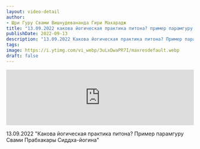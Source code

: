 ```yaml
---
layout: video-detail
author:
- Шри Гуру Свами Вишнудевананда Гири Махарадж
title: "13.09.2022 какова йогическая практика питона? пример парамгуру свами прабхакары сиддха-йогина"
publishDate: 2022-09-13
description: "13.09.2022 Какова йогическая практика питона? Пример парамгуру Свами Прабхакары Сиддха-йогина"
tags: 
image: https://i.ytimg.com/vi_webp/3uLxDwaPR7I/maxresdefault.webp
draft: false
---
```


<iframe width="100%" src="https://www.youtube.com/embed/3uLxDwaPR7I" frameborder="0" allowfullscreen=""></iframe> 

 13.09.2022 "Какова йогическая практика питона? Пример парамгуру Свами Прабхакары Сиддха-йогина"

  

 